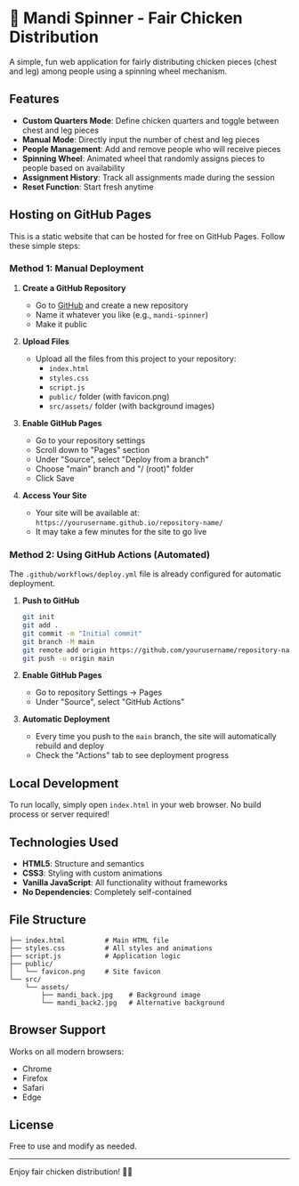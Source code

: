 # 🍗 Mandi Spinner - Fair Chicken Distribution

A simple, fun web application for fairly distributing chicken pieces (chest and leg) among people using a spinning wheel mechanism.

## Features

- **Custom Quarters Mode**: Define chicken quarters and toggle between chest and leg pieces
- **Manual Mode**: Directly input the number of chest and leg pieces
- **People Management**: Add and remove people who will receive pieces
- **Spinning Wheel**: Animated wheel that randomly assigns pieces to people based on availability
- **Assignment History**: Track all assignments made during the session
- **Reset Function**: Start fresh anytime

## Hosting on GitHub Pages

This is a static website that can be hosted for free on GitHub Pages. Follow these simple steps:

### Method 1: Manual Deployment

1. **Create a GitHub Repository**
   - Go to [GitHub](https://github.com) and create a new repository
   - Name it whatever you like (e.g., `mandi-spinner`)
   - Make it public

2. **Upload Files**
   - Upload all the files from this project to your repository:
     - `index.html`
     - `styles.css`
     - `script.js`
     - `public/` folder (with favicon.png)
     - `src/assets/` folder (with background images)

3. **Enable GitHub Pages**
   - Go to your repository settings
   - Scroll down to "Pages" section
   - Under "Source", select "Deploy from a branch"
   - Choose "main" branch and "/ (root)" folder
   - Click Save

4. **Access Your Site**
   - Your site will be available at: `https://yourusername.github.io/repository-name/`
   - It may take a few minutes for the site to go live

### Method 2: Using GitHub Actions (Automated)

The `.github/workflows/deploy.yml` file is already configured for automatic deployment.

1. **Push to GitHub**
   ```bash
   git init
   git add .
   git commit -m "Initial commit"
   git branch -M main
   git remote add origin https://github.com/yourusername/repository-name.git
   git push -u origin main
   ```

2. **Enable GitHub Pages**
   - Go to repository Settings → Pages
   - Under "Source", select "GitHub Actions"

3. **Automatic Deployment**
   - Every time you push to the `main` branch, the site will automatically rebuild and deploy
   - Check the "Actions" tab to see deployment progress

## Local Development

To run locally, simply open `index.html` in your web browser. No build process or server required!

## Technologies Used

- **HTML5**: Structure and semantics
- **CSS3**: Styling with custom animations
- **Vanilla JavaScript**: All functionality without frameworks
- **No Dependencies**: Completely self-contained

## File Structure

```
├── index.html          # Main HTML file
├── styles.css          # All styles and animations
├── script.js           # Application logic
├── public/
│   └── favicon.png     # Site favicon
└── src/
    └── assets/
        ├── mandi_back.jpg    # Background image
        └── mandi_back2.jpg   # Alternative background
```

## Browser Support

Works on all modern browsers:
- Chrome
- Firefox
- Safari
- Edge

## License

Free to use and modify as needed.

---

Enjoy fair chicken distribution! 🍗🎉
